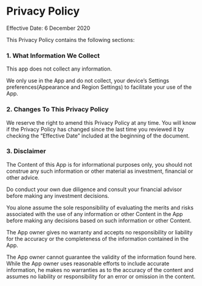 # Privacy Policy

Effective Date: 6 December 2020

This Privacy Policy contains the following sections:
### 1. What Information We Collect
This app does not collect any information. 

We only use in the App and do not collect, your device’s Settings preferences(Appearance and Region Settings) to facilitate your use of the App. 

### 2. Changes To This Privacy Policy
We reserve the right to amend this Privacy Policy at any time. You will know if the Privacy Policy has changed since the last time you reviewed it by checking the “Effective Date” included at the beginning of the document. 

### 3. Disclaimer
The Content of this App is for informational purposes only, you should not construe any such information or other material as investment, financial or other advice. 

Do conduct your own due diligence and consult your financial advisor before making any investment decisions. 

You alone assume the sole responsibility of evaluating the merits and risks associated with the use of any information or other Content in the App before making any decisions based on such information or other Content. 

The App owner gives no warranty and accepts no responsibility or liability for the accuracy or the completeness of the information contained in the App. 

The App owner cannot guarantee the validity of the information found here. While the App owner uses reasonable efforts to include accurate information, he makes no warranties as to the accuracy of the content and assumes no liability or responsibility for an error or omission in the content.
